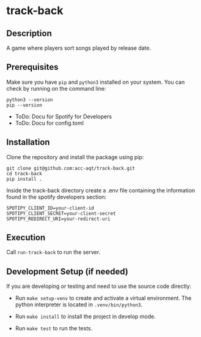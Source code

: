 # track-back

## Description

A game where players sort songs played by release date.

## Prerequisites
Make sure you have `pip` and `python3` installed on your system. You can check by running on the command line:

```
python3 --version
pip --version
```

- ToDo: Docu for Spotify for Developers
- ToDo: Docu for config.toml

## Installation

Clone the repository and install the package using pip:

```
git clone git@github.com:acc-aqt/track-back.git
cd track-back
pip install .
```

Inside the track-back directory create a .env file containing the information found in the spotify developers section:

```
SPOTIPY_CLIENT_ID=your-client-id
SPOTIPY_CLIENT_SECRET=your-client-secret
SPOTIPY_REDIRECT_URI=your-redirect-uri
```

## Execution

Call `run-track-back` to run the server.

## Development Setup (if needed)

If you are developing or testing and need to use the source code directly:

- Run `make setup-venv` to create and activate a virtual environment. The python interpreter is located in `.venv/bin/python3`.

- Run `make install` to install the project in develop mode.

- Run `make test` to run the tests.